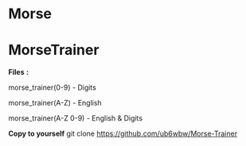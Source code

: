 # Morse
# MorseTrainer

**Files**
**:**

  morse_trainer(0-9) - Digits
  
  morse_trainer(A-Z) - English
  
  morse_trainer(A-Z 0-9) - English & Digits

  

**Copy to yourself**    git clone https://github.com/ub6wbw/Morse-Trainer
